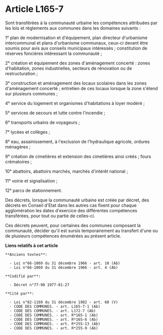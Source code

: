 # Article L165-7

Sont transférées à la communauté urbaine les compétences attribuées par les lois et règlements aux communes dans les domaines
suivants :

1° plan de modernisation et d'équipement, plan directeur d'urbanisme intercommunal et plans d'urbanisme communaux, ceux-ci
devant être soumis pour avis aux conseils municipaux intéressés ; constitution de réserves foncières intéressant la
communauté ;

2° création et équipement des zones d'aménagement concerté : zones d'habitation, zones industrielles, secteurs de rénovation
ou de restructuration ;

3° construction et aménagement des locaux scolaires dans les zones d'aménagement concerté ; entretien de ces locaux lorsque
la zone s'étend sur plusieurs communes ;

4° service du logement et organismes d'habitations à loyer modéré ;

5° services de secours et lutte contre l'incendie ;

6° transports urbains de voyageurs ;

7° lycées et collèges ;

8° eau, assainissement, à l'exclusion de l'hydraulique agricole, ordures ménagères ;

9° création de cimetières et extension des cimetières ainsi créés ; fours crématoires ;

10° abattoirs, abattoirs marchés, marchés d'intérêt national ;

11° voirie et signalisation ;

12° parcs de stationnement.

Des décrets, lorsque la communauté urbaine est créée par décret, des décrets en Conseil d'Etat dans les autres cas fixent
pour chaque agglomération les dates d'exercice des différentes compétences transférées, pour tout ou partie de celles-ci.

Ces décrets peuvent, pour certaines des communes composant la communauté, décider qu'il est sursis temporairement au
transfert d'une ou de plusieurs compétences énumérées au présent article.

**Liens relatifs à cet article**

	**Anciens textes**:

	  - Loi n°66-1069 du 31 décembre 1966 - art. 10 (Ab)
	  - Loi n°66-1069 du 31 décembre 1966 - art. 4 (Ab)

	**Codifié par**:

	  - Décret n°77-90 1977-01-27

	**Cité par**:

	  - Loi n°82-1169 du 31 décembre 1982 - art. 60 (V)
	  - CODE DES COMMUNES. - art. L165-7-1 (Ab)
	  - CODE DES COMMUNES. - art. L172-7 (Ab)
	  - CODE DES COMMUNES. - art. R*165-1 (Ab)
	  - CODE DES COMMUNES. - art. R*165-6 (Ab)
	  - CODE DES COMMUNES. - art. R*255-13 (Ab)
	  - CODE DES COMMUNES. - art. R*255-9 (Ab)
